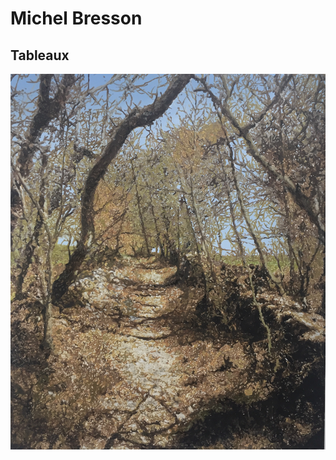 # Michel Bresson

## Tableaux

![Tableau 1](https://github.com/michelbresson/michelbresson.github.io/blob/6a750c8c7d2536fa0564e4afbe6160d6507aa1d3/images/IMG_3830%202.jpg "Tableau 1")
